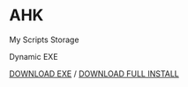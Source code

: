 # AHK
My Scripts Storage

Dynamic EXE

[DOWNLOAD EXE](https://raw.githubusercontent.com/Pauljohnsgit/AHK/master/Scripts/DynamicScriptExe/AScriptDir.exe) / [DOWNLOAD FULL INSTALL](https://raw.githubusercontent.com/Pauljohnsgit/AHK/master/Scripts/DynamicScriptExe/DynamicScriptExe.zip)
